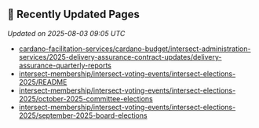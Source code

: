 ## 🔄 Recently Updated Pages

_Updated on 2025-08-03 09:05 UTC_

- [cardano-facilitation-services/cardano-budget/intersect-administration-services/2025-delivery-assurance-contract-updates/delivery-assurance-quarterly-reports](https://docs.intersectmbo.org/cardano-facilitation-services/cardano-budget/intersect-administration-services/2025-delivery-assurance-contract-updates/delivery-assurance-quarterly-reports)
- [intersect-membership/intersect-voting-events/intersect-elections-2025/README](https://docs.intersectmbo.org/intersect-membership/intersect-voting-events/intersect-elections-2025/README)
- [intersect-membership/intersect-voting-events/intersect-elections-2025/october-2025-committee-elections](https://docs.intersectmbo.org/intersect-membership/intersect-voting-events/intersect-elections-2025/october-2025-committee-elections)
- [intersect-membership/intersect-voting-events/intersect-elections-2025/september-2025-board-elections](https://docs.intersectmbo.org/intersect-membership/intersect-voting-events/intersect-elections-2025/september-2025-board-elections)
